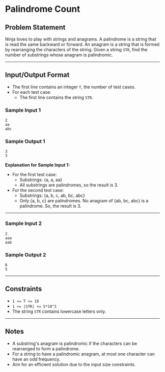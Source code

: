 # Palindrome Count

## Problem Statement

Ninja loves to play with strings and anagrams. A palindrome is a string that is read the same backward or forward. An anagram is a string that is formed by rearranging the characters of the string. Given a string `STR`, find the number of substrings whose anagram is palindromic.

---

## Input/Output Format

- The first line contains an integer `T`, the number of test cases.
- For each test case:
	- The first line contains the string `STR`.

### Sample Input 1

```
2
aa
abc
```

### Sample Output 1

```
3
3
```

**Explanation for Sample Input 1:**

- For the first test case:
	- Substrings: {a, a, aa}
	- All substrings are palindromes, so the result is 3.
- For the second test case:
	- Substrings: {a, b, c, ab, bc, abc}
	- Only {a, b, c} are palindromes. No anagram of {ab, bc, abc} is a palindrome. So, the result is 3.

---

### Sample Input 2

```
2
aaa
aab
```

### Sample Output 2

```
6
5
```

---

## Constraints

- `1 <= T <= 10`
- `1 <= |STR| <= 5*10^3`
- The string `STR` contains lowercase letters only.

---

## Notes

- A substring's anagram is palindromic if the characters can be rearranged to form a palindrome.
- For a string to have a palindromic anagram, at most one character can have an odd frequency.
- Aim for an efficient solution due to the input size constraints.
